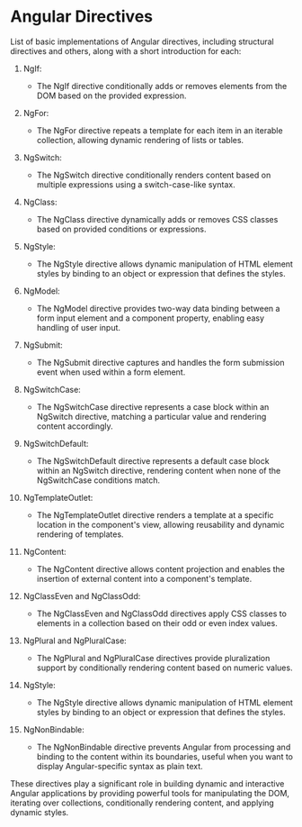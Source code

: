 # Angular Directives
List of basic implementations of Angular directives, including structural directives and others, along with a short introduction for each:

1. NgIf:
   - The NgIf directive conditionally adds or removes elements from the DOM based on the provided expression.

2. NgFor:
   - The NgFor directive repeats a template for each item in an iterable collection, allowing dynamic rendering of lists or tables.

3. NgSwitch:
   - The NgSwitch directive conditionally renders content based on multiple expressions using a switch-case-like syntax.

4. NgClass:
   - The NgClass directive dynamically adds or removes CSS classes based on provided conditions or expressions.

5. NgStyle:
   - The NgStyle directive allows dynamic manipulation of HTML element styles by binding to an object or expression that defines the styles.

6. NgModel:
   - The NgModel directive provides two-way data binding between a form input element and a component property, enabling easy handling of user input.

7. NgSubmit:
   - The NgSubmit directive captures and handles the form submission event when used within a form element.

8. NgSwitchCase:
   - The NgSwitchCase directive represents a case block within an NgSwitch directive, matching a particular value and rendering content accordingly.

9. NgSwitchDefault:
   - The NgSwitchDefault directive represents a default case block within an NgSwitch directive, rendering content when none of the NgSwitchCase conditions match.

10. NgTemplateOutlet:
    - The NgTemplateOutlet directive renders a template at a specific location in the component's view, allowing reusability and dynamic rendering of templates.

11. NgContent:
    - The NgContent directive allows content projection and enables the insertion of external content into a component's template.

12. NgClassEven and NgClassOdd:
    - The NgClassEven and NgClassOdd directives apply CSS classes to elements in a collection based on their odd or even index values.

13. NgPlural and NgPluralCase:
    - The NgPlural and NgPluralCase directives provide pluralization support by conditionally rendering content based on numeric values.

14. NgStyle:
    - The NgStyle directive allows dynamic manipulation of HTML element styles by binding to an object or expression that defines the styles.

15. NgNonBindable:
    - The NgNonBindable directive prevents Angular from processing and binding to the content within its boundaries, useful when you want to display Angular-specific syntax as plain text.

These directives play a significant role in building dynamic and interactive Angular applications by providing powerful tools for manipulating the DOM, iterating over collections, conditionally rendering content, and applying dynamic styles.
